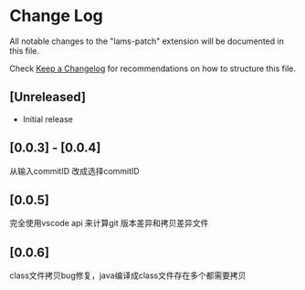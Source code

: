 # Change Log

All notable changes to the "lams-patch" extension will be documented in this file.

Check [Keep a Changelog](http://keepachangelog.com/) for recommendations on how to structure this file.

## [Unreleased]

- Initial release

## [0.0.3] - [0.0.4]
从输入commitID 改成选择commitID

## [0.0.5]
完全使用vscode api 来计算git 版本差异和拷贝差异文件

## [0.0.6]
class文件拷贝bug修复，java编译成class文件存在多个都需要拷贝